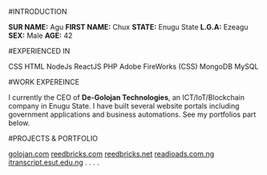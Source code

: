 #INTRODUCTION

**SUR NAME:**   Agu
**FIRST NAME:** Chux
**STATE:**  Enugu State
**L.G.A:**  Ezeagu
**SEX:**    Male
**AGE:**    42

#EXPERIENCED IN

CSS
HTML
NodeJs
ReactJS
PHP
Adobe FireWorks (CSS)
MongoDB
MySQL

#WORK EXPEREINCE

I currently the CEO of **De-Golojan Technologies**, an ICT/IoT/Blockchain company in Enugu State. I have built several website portals including government applications and business automations. See my portfolios part below.

#PROJECTS & PORTFOLIO

[golojan.com](https://golojan.com/)
[reedbricks.com](https://reedbricks.com/)
[reedbricks.net](https://reedbricks.net/)
[readioads.com.ng](https://radioads.com.ng/)
[itranscript.esut.edu.ng](https://itranscript.esut.edu.ng/)
.
.
.
.
